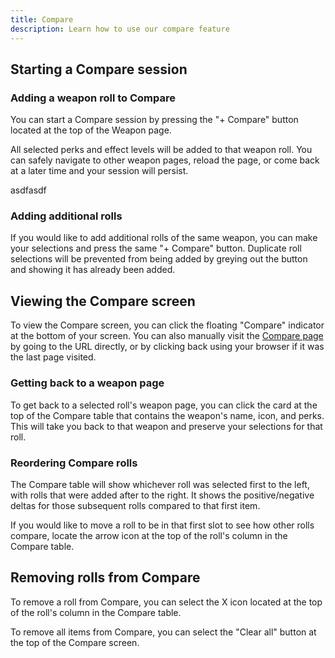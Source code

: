 ```yaml
---
title: Compare
description: Learn how to use our compare feature
---
```


## Starting a Compare session

### Adding a weapon roll to Compare

You can start a Compare session by pressing the "+ Compare" button located at the top of the Weapon page.

All selected perks and effect levels will be added to that weapon roll. You can safely navigate to other weapon pages, reload the page, or come back at a later time and your session will persist.


asdfasdf

### Adding additional rolls

If you would like to add additional rolls of the same weapon, you can make your selections and press the same "+ Compare" button. Duplicate roll selections will be prevented from being added by greying out the button and showing it has already been added.

## Viewing the Compare screen

To view the Compare screen, you can click the floating "Compare" indicator at the bottom of your screen. You can also manually visit the [Compare page](https://d2foundry.gg/compare) by going to the URL directly, or by clicking back using your browser if it was the last page visited.

### Getting back to a weapon page

To get back to a selected roll's weapon page, you can click the card at the top of the Compare table that contains the weapon's name, icon, and perks. This will take you back to that weapon and preserve your selections for that roll.

### Reordering Compare rolls

The Compare table will show whichever roll was selected first to the left, with rolls that were added after to the right. It shows the positive/negative deltas for those subsequent rolls compared to that first item.

If you would like to move a roll to be in that first slot to see how other rolls compare, locate the arrow icon at the top of the roll's column in the Compare table.

## Removing rolls from Compare

To remove a roll from Compare, you can select the X icon located at the top of the roll's column in the Compare table.

To remove all items from Compare, you can select the "Clear all" button at the top of the Compare screen.
